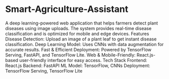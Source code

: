 # Smart-Agriculture-Assistant
A deep learning-powered web application that helps farmers detect plant diseases using image uploads. The system provides real-time disease classification and is optimized for mobile and edge devices.
Features
Disease Detection: Upload an image of a plant leaf to get instant disease classification.
Deep Learning Model: Uses CNNs with data augmentation for accurate results.
Fast & Efficient Deployment: Powered by TensorFlow Serving, FastAPI, and TensorFlow Lite.
Web & Mobile-Friendly: React.js-based user-friendly interface for easy access.
Tech Stack
Frontend: React.js
Backend: FastAPI
ML Model: TensorFlow, CNNs
Deployment: TensorFlow Serving, TensorFlow Lite
